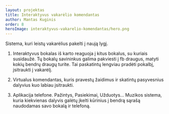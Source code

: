 ```yaml
---
layout: projektas
title: Interaktyvus vakarėlio komendantas
author: Mantas Kuginis
order: 8
heroImage: interaktyvus-vakarelio-komendantas/hero.png
---
```

Sistema, kuri leistų vakarėlius pakelti į naują lygį.

1. Interaktyvus bokalas iš karto reaguoja į kitus bokalus, su kuriais
susidaužė. Tų bokalų savininkus galima pakviesti į fb draugus, matyti kokių
bendrų draugų turite. Tai paskatintų lengviau pradėti pokalbį, įsitraukti į
vakarėlį.

2. Virtualus komendantas, kuris pravestų žaidimus ir skatintų pasyvesnius
dalyvius kuo labiau įsitraukti.

3. Aplikacija telefone. Pažintys, Pasiekimai, Užduotys... Muzikos sistema,
kuria kiekvienas dalyvis galėtų įkelti kūrinius į bendrą sąrašą naudodamas savo
bokalą ir telefoną.
